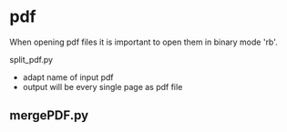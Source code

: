 # pdf

When opening pdf files it is important to open them in binary mode 'rb'.

split_pdf.py
 - adapt name of input pdf
 - output will be every single page as pdf file


mergePDF.py
 - 